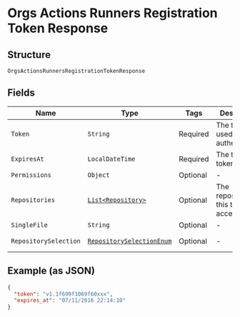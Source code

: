 
# Orgs Actions Runners Registration Token Response

## Structure

`OrgsActionsRunnersRegistrationTokenResponse`

## Fields

| Name | Type | Tags | Description | Getter | Setter |
|  --- | --- | --- | --- | --- | --- |
| `Token` | `String` | Required | The token used for authentication | String getToken() | setToken(String token) |
| `ExpiresAt` | `LocalDateTime` | Required | The time this token expires | LocalDateTime getExpiresAt() | setExpiresAt(LocalDateTime expiresAt) |
| `Permissions` | `Object` | Optional | - | Object getPermissions() | setPermissions(Object permissions) |
| `Repositories` | [`List<Repository>`](../../doc/models/repository.md) | Optional | The repositories this token has access to | List<Repository> getRepositories() | setRepositories(List<Repository> repositories) |
| `SingleFile` | `String` | Optional | - | String getSingleFile() | setSingleFile(String singleFile) |
| `RepositorySelection` | [`RepositorySelectionEnum`](../../doc/models/repository-selection-enum.md) | Optional | - | RepositorySelectionEnum getRepositorySelection() | setRepositorySelection(RepositorySelectionEnum repositorySelection) |

## Example (as JSON)

```json
{
  "token": "v1.1f699f1069f60xxx",
  "expires_at": "07/11/2016 22:14:10"
}
```

